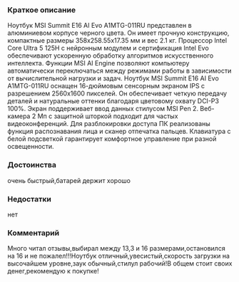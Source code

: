 ### **Краткое описание**
Ноутбук MSI Summit E16 AI Evo A1MTG-011RU представлен в алюминиевом корпусе черного цвета. Он имеет прочную конструкцию, компактные размеры 358x258.55x17.35 мм и вес 2.1 кг. Процессор Intel Core Ultra 5 125H с нейронным модулем и сертификация Intel Evo обеспечивают ускоренную обработку алгоритмов искусственного интеллекта. Функции MSI AI Engine позволяют компьютеру автоматически переключаться между режимами работы в зависимости от вычислительной нагрузки и задач.  Ноутбук MSI Summit E16 AI Evo A1MTG-011RU оснащен 16-дюймовым сенсорным экраном IPS с разрешением 2560x1600 пикселей. Он обеспечивает четкую передачу деталей и натуральные оттенки благодаря цветовому охвату DCI-P3 100%. Экран поддерживает ввод данных стилусом MSI Pen 2. Веб-камера 2 Мп с защитной шторкой подходит для частых видеоконференций. Для разблокировки доступа ПК реализованы функция распознавания лица и сканер отпечатка пальцев. Клавиатура с белой подсветкой гарантирует комфортное управление при разной освещенности.

### **Достоинства**
очень быстрый,батарей держит хорошо

### **Недостатки**
нет

### **Комментарий**
Много читал отзывы,выбирал между 13,3 и 16 размерами,остановился на 16 и не пожалел!!!Ноутбук отличный,увесистый,скорость загрузки на высочайшем уровне,заук обычный,стилул рабочий!В общем стоит своих денег,рекомендую к покупке!
